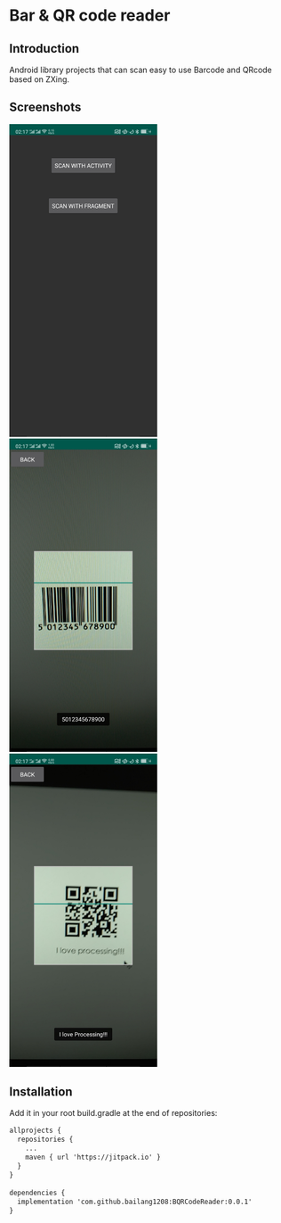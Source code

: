 # Bar & QR code reader

## Introduction

Android library projects that can scan easy to use Barcode and QRcode based on ZXing.

## Screenshots
<img src="/screenshots/image_01.jpeg" width="266">
<img src="/screenshots/image_02.jpeg" width="266">
<img src="/screenshots/image_03.jpeg" width="266">

## Installation

Add it in your root build.gradle at the end of repositories:

```
allprojects {
  repositories {
    ...
    maven { url 'https://jitpack.io' }
  }
}

dependencies {
  implementation 'com.github.bailang1208:BQRCodeReader:0.0.1'
}
```